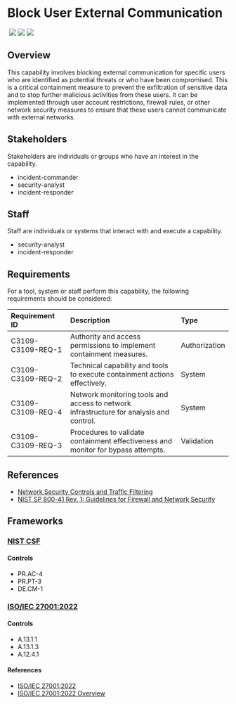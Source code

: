 # Block User External Communication
&nbsp;![](https://img.shields.io/badge/ID-C3109-blue)&nbsp;![](https://img.shields.io/badge/Phase-Containment_%28P0003%29-blue)&nbsp;![](https://img.shields.io/badge/Category-Network-blue)
## Overview
This capability involves blocking external communication for specific users who are identified as potential threats or who have been compromised. This is a critical containment measure to prevent the exfiltration of sensitive data and to stop further malicious activities from these users. It can be implemented through user account restrictions, firewall rules, or other network security measures to ensure that these users cannot communicate with external networks.

## Stakeholders
Stakeholders are individuals or groups who have an interest in the capability.

- incident-commander
- security-analyst
- incident-responder

## Staff
Staff are individuals or systems that interact with and execute a capability.

- security-analyst
- incident-responder

## Requirements
For a tool, system or staff perform this capability, the following requirements should be considered:

| Requirement ID | Description | Type |
| :--- | :--- | :--- |
| C3109-C3109-REQ-1 | Authority and access permissions to implement containment measures. | Authorization|
| C3109-C3109-REQ-2 | Technical capability and tools to execute containment actions effectively. | System|
| C3109-C3109-REQ-4 | Network monitoring tools and access to network infrastructure for analysis and control. | System|
| C3109-C3109-REQ-3 | Procedures to validate containment effectiveness and monitor for bypass attempts. | Validation|

## References

- [Network Security Controls and Traffic Filtering](https://www.sans.org/white-papers/33649/)
- [NIST SP 800-41 Rev. 1: Guidelines for Firewall and Network Security](https://csrc.nist.gov/publications/detail/sp/800-41/rev-1/final)
## Frameworks
### [NIST CSF](../frameworks/F0003.md)

#### Controls

- PR.AC-4 
- PR.PT-3 
- DE.CM-1 

### [ISO/IEC 27001:2022](../frameworks/F0002.md)

#### Controls

- A.13.1.1 
- A.13.1.3 
- A.12.4.1 

#### References

- [ISO/IEC 27001:2022](https://www.iso.org/standard/82875.html)
- [ISO/IEC 27001:2022 Overview](https://www.iso.org/isoiec-27001-information-security.html)